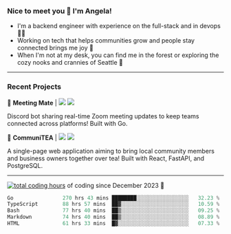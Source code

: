 ### Nice to meet you 👋 I'm Angela!

- I'm a backend engineer with experience on the full-stack and in devops 👩‍💻
- Working on tech that helps communities grow and people stay connected brings me joy 🤝
- When I'm not at my desk, you can find me in the forest or exploring the cozy nooks and crannies of Seattle 🧋

---

### Recent Projects

👾 **Meeting Mate** | [![](https://img.shields.io/badge/Code-violet.svg?style=flat-square)](https://github.com/angelajfisher/meeting-mate) [![](https://img.shields.io/badge/Site-violet.svg?style=flat-square)](https://angelajfisher.com/projects/meeting-mate)

Discord bot sharing real-time Zoom meeting updates to keep teams connected across platforms! Built with Go.

🍵 **CommuniTEA** | [![](https://img.shields.io/badge/Code-green.svg?style=flat-square)](https://gitlab.com/angelajfisher/communiTEA) [![](https://img.shields.io/badge/Demo-green.svg?style=flat-square)](https://angelajfisher.gitlab.io/communiTEA/)

A single-page web application aiming to bring local community members and business owners together over tea!  Built with React, FastAPI, and PostgreSQL.

---

<a href="https://wakatime.com/@018c1e94-8745-411f-aea1-f33be044d952"><img src="https://wakatime.com/badge/user/018c1e94-8745-411f-aea1-f33be044d952.svg?style=flat-square" alt="total coding hours" /></a> of coding since December 2023 🌊<br>
<!--START_SECTION:waka-->

```go
Go                270 hrs 43 mins ████████░░░░░░░░░░░░░░░░░   32.23 %
TypeScript        88 hrs 57 mins  ██▓░░░░░░░░░░░░░░░░░░░░░░   10.59 %
Bash              77 hrs 40 mins  ██▒░░░░░░░░░░░░░░░░░░░░░░   09.25 %
Markdown          74 hrs 40 mins  ██▒░░░░░░░░░░░░░░░░░░░░░░   08.89 %
HTML              61 hrs 33 mins  █▓░░░░░░░░░░░░░░░░░░░░░░░   07.33 %
```

<!--END_SECTION:waka--> 
